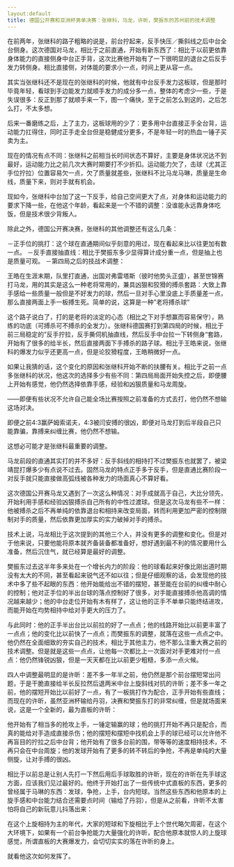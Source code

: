 ```yaml
---
layout:default
title: 德国公开赛和亚洲杯男单决赛：张继科，马龙，许昕，樊振东的苏州前的技术调整
---
```


在前两年，张继科的路子粗略的说是，前台拧起来，反手快压／撕斜线之后中台全台侧身。这次德国对马龙，相比于之前直通，开始有新东西了：相比于以前更依靠身体能力的直接侧身中台正手背，这次比赛他开始有了一下很明显的退台之后反手发力转侧身。相比直接侧，对体能的要求小一点，时间上更从容一点。

其实当张继科还不是现在的张继科的时候，他就有中台反手发力这板球，但是那时毕竟年轻，看球到手边能发力就顺手发力的成分多一点，整体的考虑少一些，于是失误很多：反正到那了就顺手来一下，图一个痛快，至于之前怎么到这的，之后怎么打，不太多想。

后来一番磨练之后，上了主力，这板球用的少了：更多用中台直接正手全台背，运动能力扛得住，同时正手走全台但是稳健成分更多，不是年轻一时的热血一锤子买卖为主。

现在的情况有点不同：张继科之前相当长时间状态不算好，主要是身体状况达不到最好，运动能力比之前几次大赛时期要打不少折扣。运动能力欠了，击球（尤其正手位拧拉）位置容易欠一点，欠了质量就差些，张继科不比马龙马琳，质量是生命线，质量下来，则对手就有机会。

现如今，张继科中台加了这一下反手，给自己空间更大了点，对身体和运动能力的要求下降一些，在他这个年龄，看起来是一个不错的调整：没谁能永远靠身体吃饭，但是技术很少背叛人。

除此之外，德国公开赛决赛，张继科的其他调整还有这么几条：

－正手位的挑打：这个球在直通期间似乎刻意的用过，现在看起来比以往更加有数一点。
－反手直接抽直线：相比于樊振东多少显得算计成分重一点，但是抽上也是质量可观。
－第四局之后的技战术调整：

王皓在生涯末期，队里打直通，出国对弗雷塔斯（彼时他势头正盛），甚至世锦赛打马龙，用的其实是这么一种老将常用的，兼具凶狠和狡猾的搏杀套路：大致上靠手感给一些质量一般但是不好发力的球，然后一旦对手心里没底上手质量差一点，那么直接两面上手一板搏生死。简单的说，这算是一种”老将搏杀球“

这个路子说白了，打的是老将的淡定的心态（相比之下对手想赢而容易保守），熟练的功底（可搏杀可不搏杀的全发力）。张继科德国赛打到第四局的时候，相比于前三局稳定的”反手拧拉，反手撕伺机抽直线，然后反手中台拉一下转侧身“套路，开始有了很多的给半长，然后直接两面下手搏杀的路子球。相比于王皓来说，张继科的爆发力似乎还更高一点，但是论狡猾程度，王皓稍微好一点。

如果让我猜的话，这个变化的原因和张继科开始不断的扶腰有关。相比于之前一点多张继科的状况，他这次的选择多少有些不同：第四局局面开始失控之后，即便腰上开始有感觉，他仍然选择依靠手感，经验和凶狠质量和马龙周旋。

——即便有些状况不允许自己能全场比赛按照之前准备的方式去打，他仍然不想输这场对决。

即便之前4:3赢萨姆索诺夫，4:3被闫安搏的很凶，即便对马龙打到后半段自己只能靠骗，靠搏来纠缠比赛，他仍然不想输。

这想必可能才是张继科最重要的调整。



马龙前段的直通其实打的并不多好：反手斜线的相持打不过樊振东也就罢了，被梁靖昆打爆多少有点说不过去。固然马龙的特点正手多于反手，但是直通比赛阶段一对反手就只能直接做高弧线被各种发力的场面真心不算好看。

这次德国公开赛马龙又遇到了一次这么种情况：对手成就高于自己，大比分领先，开始利用手感和经验凶狠搏杀自己所有的中性过渡球。但是这次马龙有些不一样：他被搏杀之后不再单纯的依靠退台和相持来改变局面，转而利用更加严密的控制限制对手的质量，然后依靠更加厚实的实力破掉对手的搏杀。

技术上说，马龙相比于这次提到的其他三个人，并没有更多的调整和变化。但是对于他来说，只要他能将原本就齐备装备都准备好，想好遇到最不利的情况要用什么准备，然后沉住气，就已经算是最好的调整。


樊振东过去这半年多来处在一个增长内力的阶段：他的球看起来好像比刚出道时期没有太大的不同，甚至看起来锐气还不如以往；但是仔细观察的话，会发现他的技术中多了些不起眼的东西：他开始能给出不错的摆短，甚至能在台前的纠缠中耐心的控制；他对正手位的半出台球的落点控制好了很多，对手能直接搏杀他高调的情况越来越少；他的中台走位开始有木有样了，这让他的正手不单单只能终结进攻，而能开始在均势相持中给对手更大的压力了。

与此同时：他的正手半出台比以前拉的好了一点点；他的线路开始比以前更丰富了一点点；他的变化比以前快了一点点；而樊振东的调整，就落在这些一点点之中。他仍然在全面细致的夯实自己的技术，相比于其他主力，他不那么注重大赛之前的技术调整。但是就是这些一点点，让他每一次都比上一次面对对手更难对付一点点：他仍然锋锐凶狠，但是一天天都在比以前更少粗糙，多添一点火候。


四人中调整最明显的是许昕：差不多一年半之前，他仍然是那个前台摆短常出问题，于是干脆直接给半长反拉然后退两米中台上旋斜线对抗的许昕；差不多一年之前，他的摆短开始比以前好了一点，有了一板挑打作为配合，正手开始有些直线；而现在的许昕，虽然亚洲杯输给丹羽，决赛和樊振东打的非常纠缠，但是就场面来说，这是一个全新的，最为直板的许昕：

他开始有了相当多的抢攻上手，一锤定输赢的球；他的挑打开始不再只是配合，而真的能给对手造成直接杀伤；他的摆短和摆短中找机会上手的球已经可以允许他不再盲目的拧拉之后中台背；他开始有了很多台前的围，带等等的速度相持技术，不再只会在中台周旋；他的发球开始有了更多的转不转后的争抢，不再是单纯的大量侧旋，让对手搏的很凶。

相比于以前总是让别人先打一下然后用后手球取胜的许昕，现在的许昕在先手球这方面，应该我们见过最好的。他终于开始打出了一些传统中式直板的东西，更多的曾经属于马琳的东西：发球，争抢，上手，台内短球。当然这些东西和他原本的上旋手感和中台能力结合还需要点时间（输给了丹羽），但是从之前看，许昕不太害怕将自己的新玩意儿抖落出来：

在这个上旋相持为主的年代，大家的短球和下旋相比于上个世代略欠周密，在这个大环境下，如果有一个前台争抢能力大量强化的许昕，配合他原本就惊人的上旋球感觉，所谓直板的大赛爆发力，会切切实实的落在许昕的身上。

就看他这次如何发挥了。
